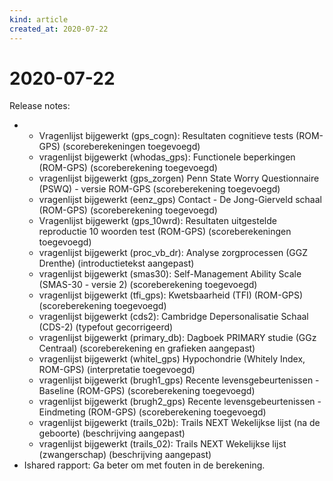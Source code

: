 ```yaml
---
kind: article
created_at: 2020-07-22
---
```


# 2020-07-22

Release notes:
* * Vragenlijst bijgewerkt (gps_cogn): Resultaten cognitieve tests (ROM-GPS) (scoreberekeningen toegevoegd)
  * vragenlijst bijgewerkt (whodas_gps): Functionele beperkingen (ROM-GPS) (scoreberekening toegevoegd)
  * vragenlijst bijgewerkt (gps_zorgen) Penn State Worry Questionnaire (PSWQ) - versie ROM-GPS (scoreberekening toegevoegd)
  * vragenlijst bijgewerkt (eenz_gps) Contact - De Jong-Gierveld schaal (ROM-GPS) (scoreberekening toegevoegd)
  * Vragenlijst bijgewerkt (gps_10wrd): Resultaten uitgestelde reproductie 10 woorden test (ROM-GPS) (scoreberekeningen toegevoegd)
  * vragenlijst bijgewerkt (proc_vb_dr): Analyse zorgprocessen (GGZ Drenthe) (introductietekst aangepast)
  * vragenlijst bijgewerkt (smas30): Self-Management Ability Scale (SMAS-30 - versie 2) (scoreberekening toegevoegd)
  * vragenlijst bijgewerkt (tfi_gps): Kwetsbaarheid (TFI) (ROM-GPS) (scoreberekening toegevoegd)
  * vragenlijst bijgewerkt (cds2): Cambridge Depersonalisatie Schaal (CDS-2) (typefout gecorrigeerd)
  * vragenlijst bijgewerkt (primary_db): Dagboek PRIMARY studie (GGz Centraal) (scoreberekening en grafieken aangepast)
  * vragenlijst bijgewerkt (whitel_gps) Hypochondrie (Whitely Index, ROM-GPS) (interpretatie toegevoegd)
  * vragenlijst bijgewerkt (brugh1_gps) Recente levensgebeurtenissen - Baseline (ROM-GPS) (scoreberekening toegevoegd)
  * vragenlijst bijgewerkt (brugh2_gps) Recente levensgebeurtenissen - Eindmeting (ROM-GPS) (scoreberekening toegevoegd)
  * vragenlijst bijgewerkt (trails_02b): Trails NEXT Wekelijkse lijst (na de geboorte) (beschrijving aangepast)
  * vragenlijst bijgewerkt (trails_02): Trails NEXT Wekelijkse lijst (zwangerschap) (beschrijving aangepast)
* Ishared rapport: Ga beter om met fouten in de berekening.